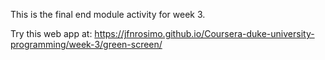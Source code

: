 This is the final end module activity for week 3.

Try this web app at:
https://jfnrosimo.github.io/Coursera-duke-university-programming/week-3/green-screen/